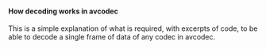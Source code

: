 #### How decoding works in avcodec ####

This is a simple explanation of what is required, with excerpts of code, to be able to decode a single frame of data of any codec in avcodec.